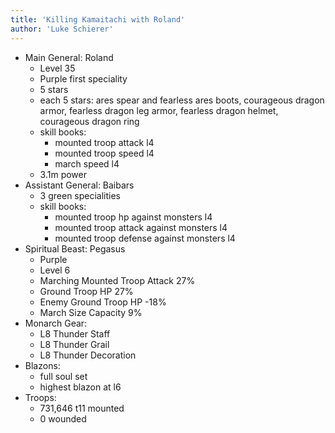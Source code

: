 ```yaml
---
title: 'Killing Kamaitachi with Roland'
author: 'Luke Schierer'
---
```


* Main General: Roland
  * Level 35
  * Purple first speciality
  * 5 stars
  * each 5 stars: ares spear and fearless ares boots, courageous dragon armor, fearless dragon leg armor, fearless dragon helmet, courageous dragon ring
  * skill books:
    * mounted troop attack l4
    * mounted troop speed l4
    * march speed l4
  * 3.1m power
* Assistant General: Baibars
  * 3 green specialities
  * skill books:
    * mounted troop hp against monsters l4
    * mounted troop attack against monsters l4
    * mounted troop defense against monsters l4
* Spiritual Beast: Pegasus
  * Purple
  * Level 6
  * Marching Mounted Troop Attack 27%
  * Ground Troop HP 27%
  * Enemy Ground Troop HP -18%
  * March Size Capacity 9%
* Monarch Gear:
  * L8 Thunder Staff
  * L8 Thunder Grail
  * L8 Thunder Decoration
* Blazons:
  * full soul set
  * highest blazon at l6
* Troops:
  * 731,646 t11 mounted
  * 0 wounded

